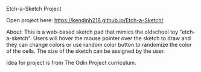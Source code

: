 Etch-a-Sketch Project

Open project here: https://kendinh216.github.io/Etch-a-Sketch/

About:
This is a web-based sketch pad that mimics the oldschool toy "etch-a-sketch".
Users will hover the mouse pointer over the sketch to draw and they can change colors or use random color button to randomize the color of the cells. The size of the sketch can be assigned by the user. 

Idea for project is from The Odin Project curriculum.

